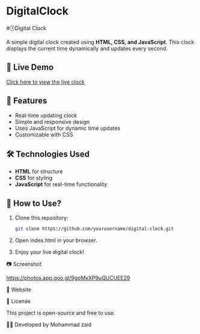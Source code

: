 # DigitalClock
#🕒Digital Clock  

A simple digital clock created using **HTML, CSS, and JavaScript**. This clock displays the current time dynamically and updates every second.  

## 🚀 Live Demo  
[Click here to view the live clock](your_github_pages_link_here)  

## 📌 Features  
- Real-time updating clock  
- Simple and responsive design  
- Uses JavaScript for dynamic time updates  
- Customizable with CSS  

## 🛠️ Technologies Used  
- **HTML** for structure  
- **CSS** for styling  
- **JavaScript** for real-time functionality  

## 📖 How to Use?  
1. Clone this repository:  
   ```sh
   git clone https://github.com/yourusername/digital-clock.git

2. Open index.html in your browser.


3. Enjoy your live digital clock!



📷 Screenshot

https://photos.app.goo.gl/9goMxXP9uQUCUEE29

🔗 Website



📜 License

This project is open-source and free to use.

👨‍💻 Developed by
Mohammad zaid

